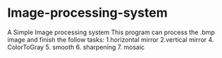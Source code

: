 # Image-processing-system
A Simple Image processing system
This program can process the .bmp image and finish the follow tasks:
1.horizontal mirror
2.vertical mirror
4. ColorToGray
5. smooth
6. sharpening
7. mosaic
